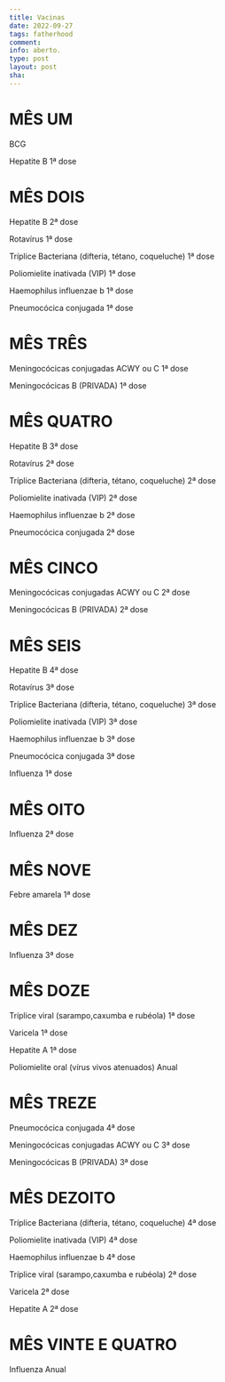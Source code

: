 ```yaml
---
title: Vacinas
date: 2022-09-27
tags: fatherhood
comment: 
info: aberto.
type: post
layout: post
sha: 
---
```


# MÊS UM

BCG

Hepatite B 1ª dose

# MÊS DOIS

Hepatite B 2ª dose

Rotavírus 1ª dose

Tríplice Bacteriana (difteria, tétano, coqueluche) 1ª dose

Poliomielite inativada (VIP) 1ª dose

Haemophilus influenzae b 1ª dose

Pneumocócica conjugada 1ª dose

# MÊS TRÊS

Meningocócicas conjugadas ACWY ou C 1ª dose

Meningocócicas B (PRIVADA) 1ª dose

# MÊS QUATRO

Hepatite B 3ª dose

Rotavírus 2ª dose

Tríplice Bacteriana (difteria, tétano, coqueluche) 2ª dose

Poliomielite inativada (VIP) 2ª dose

Haemophilus influenzae b 2ª dose

Pneumocócica conjugada 2ª dose

# MÊS CINCO

Meningocócicas conjugadas ACWY ou C 2ª dose

Meningocócicas B (PRIVADA) 2ª dose

# MÊS SEIS

Hepatite B 4ª dose

Rotavírus 3ª dose

Tríplice Bacteriana (difteria, tétano, coqueluche) 3ª dose

Poliomielite inativada (VIP) 3ª dose

Haemophilus influenzae b 3ª dose

Pneumocócica conjugada 3ª dose

Influenza 1ª dose

# MÊS OITO

Influenza 2ª dose

# MÊS NOVE

Febre amarela 1ª dose

# MÊS DEZ

Influenza 3ª dose

# MÊS DOZE

Tríplice viral (sarampo,caxumba e rubéola) 1ª dose

Varicela 1ª dose

Hepatite A 1ª dose

Poliomielite oral (vírus vivos atenuados) Anual

# MÊS TREZE

Pneumocócica conjugada 4ª dose

Meningocócicas conjugadas ACWY ou C 3ª dose

Meningocócicas B (PRIVADA) 3ª dose

# MÊS DEZOITO

Tríplice Bacteriana (difteria, tétano, coqueluche) 4ª dose

Poliomielite inativada (VIP) 4ª dose

Haemophilus influenzae b 4ª dose

Tríplice viral (sarampo,caxumba e rubéola) 2ª dose

Varicela 2ª dose

Hepatite A 2ª dose

# MÊS VINTE E QUATRO

Influenza Anual
